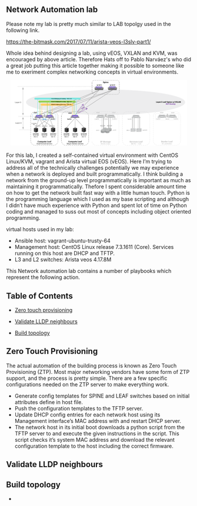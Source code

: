 ## Network Automation lab

Please note my lab is pretty much similar to LAB topolgy used in the following link.

https://the-bitmask.com/2017/07/11/arista-veos-l3slv-part1/

Whole idea behind designing a lab, using vEOS, VXLAN and KVM, was encouraged by above article. Therefore Hats off to 
Pablo Narváez's  who did a great job putting this article together making it possible to someone like me to exeriment
complex networking concepts in virtual environments.


<p align="center">
    <img src="vxlan-fabric-netwokdiagram.png" width="480"\>
</p>

For this lab, I created a self-contained virtual environment with CentOS Linux/KVM, vagrant and Arista virtual EOS (vEOS). 
Here I’m trying to address all of the technically challenges potentially we may experience when a network is deployed 
and built programmatically. I think building a network from the ground-up level programmatically is important as much as 
maintaining it programmatically. Thefore I spent considerable amount time on how to get the network built fast way with
a little human touch. Python is the programming language which I used as my base scripting and although I didn’t have much 
experience with Python and spent lot of time on Python coding and managed to suss out most of concepts including object 
oriented programming. 

virtual hosts used in my lab:
- Ansible host: vagrant-ubuntu-trusty-64
- Management host: CentOS Linux release 7.3.1611 (Core). 
  Services running on this host are DHCP and TFTP.
- L3 and L2 switches: Arista veos 4.17.8M   

This Network automation lab contains a number of playbooks which represent the following action.

## Table of Contents
* [Zero touch provisioning](*ZTP)
	
* [Validate LLDP neighbours](*validation)

* [Build topology](*topology)


## Zero Touch Provisioning
The actual automation of the building process is known as Zero Touch Provisioning (ZTP). Most major networking vendors have some 
form of ZTP support, and the process is pretty simple. There are a few specific configurations needed on the ZTP server to make 
everything work.

  + Generate config templates for SPINE and LEAF switches based on initial attributes define in host file.
  + Push the configuration templates to the TFTP server.
  + Update DHCP config entries for each network host using its Management interface’s MAC address with and restart DHCP server.
  + The network host in its initial boot downloads a python script from the TFTP server to and execute the given instructions in the script.
    This script checks it’s system MAC address and download the relevant configuration template to the host including the correct firmware.

## Validate LLDP neighbours

## Build topology 
- 
